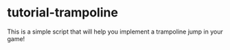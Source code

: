 # tutorial-trampoline
This is a simple script that will help you implement a trampoline jump in your game!
